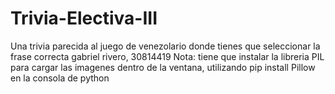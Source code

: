 # Trivia-Electiva-III
Una trivia parecida al juego de venezolario donde tienes que seleccionar la frase correcta
gabriel rivero, 30814419
Nota: tiene que instalar la libreria PIL para cargar las imagenes dentro de la ventana, utilizando pip install Pillow en la consola de python
